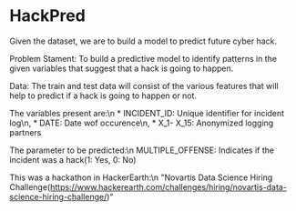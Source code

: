 # HackPred
Given the dataset, we are to build a model to predict future cyber hack.

Problem Stament: To build a predictive model to identify patterns in the given variables that suggest that a hack is going to happen.

Data: The train and test data will consist of the various features that will help to predict if a hack is going to happen or not.

The variables present are:\n
    * INCIDENT_ID: Unique identifier for incident log\n,
    * DATE: Date wof occurence\n,
    * X_1- X_15: Anonymized logging partners
 
 The parameter to be predicted:\n
   MULTIPLE_OFFENSE: Indicates if the incident was a hack(1: Yes, 0: No)

This was a hackathon in HackerEarth:\n 
"Novartis Data Science Hiring Challenge(https://www.hackerearth.com/challenges/hiring/novartis-data-science-hiring-challenge/)"
